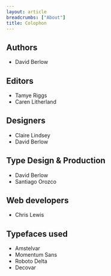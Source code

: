```yaml
---
layout: article
breadcrumbs: ["About"]
title: Colophon
---
```


## Authors
* David Berlow

## Editors
* Tamye Riggs
* Caren Litherland

## Designers
* Claire Lindsey
* David Berlow

## Type Design & Production
* David Berlow
* Santiago Orozco

## Web developers
* Chris Lewis

## Typefaces used
* Amstelvar
* Momentum Sans
* Roboto Delta
* Decovar

